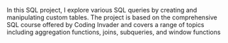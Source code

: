 In this SQL project, I explore various SQL queries by creating and manipulating custom tables. The project is based on the comprehensive SQL course offered by Coding Invader and covers a range of topics including aggregation functions, joins, subqueries, and window functions

